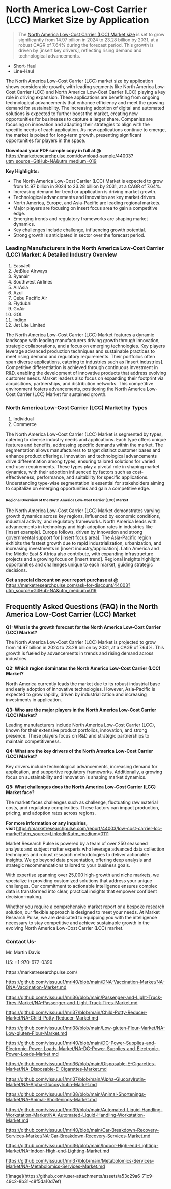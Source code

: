 <h1>North America Low-Cost Carrier (LCC) Market&nbsp;Size by Application</h1><blockquote><p>The <a href="https://marketresearchpulse.com/download-sample/44003?utm_source=GitHub-NA&amp;utm_medium=019">North America Low-Cost Carrier (LCC) Market size</a> is set to grow significantly from 14.97 billion in 2024 to 23.28 billion by 2031, at a robust CAGR of 7.64% during the forecast period. This growth is driven by [insert key drivers], reflecting rising demand and technological advancements.</p></blockquote><ul><li>Short-Haul <li> Line-Haul</li></ul><p>The North America Low-Cost Carrier (LCC) market size by application shows considerable growth, with leading segments like North America Low-Cost Carrier (LCC) and North America Low-Cost Carrier (LCC) playing a key role in driving expansion. These applications are benefiting from ongoing technological advancements that enhance efficiency and meet the growing demand for sustainability. The increasing adoption of digital and automated solutions is expected to further boost the market, creating new opportunities for businesses to capture a larger share. Companies are focusing on innovation and adapting their strategies to align with the specific needs of each application. As new applications continue to emerge, the market is poised for long-term growth, presenting significant opportunities for players in the space.</p><p><strong>Download your PDF sample copy in full at @ </strong><a href="https://marketresearchpulse.com/download-sample/44003?utm_source=GitHub-NA&amp;utm_medium=019">https://marketresearchpulse.com/download-sample/44003?utm_source=GitHub-NA&amp;utm_medium=019</a></p><p><strong>Key Highlights: </strong></p><ul><li>The North America Low-Cost Carrier (LCC) Market is expected to grow from 14.97 billion in 2024 to 23.28 billion by 2031, at a CAGR of 7.64%.</li><li>Increasing demand for trend or application is driving market growth.</li><li>Technological advancements and innovation are key market drivers.</li><li>North America, Europe, and Asia-Pacific are leading regional markets.</li><li>Major players are focusing on insert focus area to gain a competitive edge.</li><li>Emerging trends and regulatory frameworks are shaping market dynamics.</li><li>Key challenges include challenge, influencing growth potential.</li><li>Strong growth is anticipated in sector over the forecast period.</li></ul><h3>Leading Manufacturers in the North America Low-Cost Carrier (LCC) Market: A Detailed Industry Overview</h3><ol><li>EasyJet</li><li>JetBlue Airways</li><li>Ryanair</li><li>Southwest Airlines</li><li>AirAsia</li><li>Azul</li><li>Cebu Pacific Air</li><li>Flydubai</li><li>GoAir</li><li>GOL</li><li>Indigo</li><li>Jet Lite Limited</li></ol><div class="flex max-w-full flex-col flex-grow"><div class="min-h-8 text-message flex w-full flex-col items-end gap-2 whitespace-normal break-words [.text-message+&amp;]:mt-5" dir="auto" data-message-author-role="assistant" data-message-id="fd8432e4-4910-450d-b182-61b7bfb0a01f" data-message-model-slug="gpt-4o"><div class="flex w-full flex-col gap-1 empty:hidden first:pt-[3px]"><div class="markdown prose w-full break-words dark:prose-invert light"><p>The North America Low-Cost Carrier (LCC) Market features a dynamic landscape with leading manufacturers driving growth through innovation, strategic collaborations, and a focus on emerging technologies. Key players leverage advanced production techniques and sustainable practices to meet rising demand and regulatory requirements. Their portfolios often span diverse applications, catering to industries such as [insert industries]. Competitive differentiation is achieved through continuous investment in R&amp;D, enabling the development of innovative products that address evolving customer needs. Market leaders also focus on expanding their footprint via acquisitions, partnerships, and distribution networks. This competitive environment fosters advancements, positioning the North America Low-Cost Carrier (LCC) Market for sustained growth.</p></div></div></div></div><h3>North America Low-Cost Carrier (LCC) Market by Types</h3><ol><li>Individual <li> Commerce</li></ol><div class="flex max-w-full flex-col flex-grow"><div class="min-h-8 text-message flex w-full flex-col items-end gap-2 whitespace-normal break-words [.text-message+&amp;]:mt-5" dir="auto" data-message-author-role="assistant" data-message-id="084470be-0bb7-4664-bddf-5156b4f41249" data-message-model-slug="gpt-4o-mini"><div class="flex w-full flex-col gap-1 empty:hidden first:pt-[3px]"><div class="markdown prose w-full break-words dark:prose-invert light"><p>The North America Low-Cost Carrier (LCC) Market is segmented by types, catering to diverse industry needs and applications. Each type offers unique features and benefits, addressing specific demands within the market. The segmentation allows manufacturers to target distinct customer bases and enhance product offerings. Innovation and technological advancements drive differentiation among types, ensuring tailored solutions for varied end-user requirements. These types play a pivotal role in shaping market dynamics, with their adoption influenced by factors such as cost-effectiveness, performance, and suitability for specific applications. Understanding type-wise segmentation is essential for stakeholders aiming to capitalize on emerging opportunities and gain a competitive edge.</p></div></div></div></div><h3><span style="font-size: 11px;">Regional Overview of the North America Low-Cost Carrier (LCC) Market</span></h3><div class="flex max-w-full flex-col flex-grow"><div class="min-h-8 text-message flex w-full flex-col items-end gap-2 whitespace-normal break-words [.text-message+&amp;]:mt-5" dir="auto" data-message-author-role="assistant" data-message-id="e9038762-ce64-4e30-91c9-9bd413514231" data-message-model-slug="gpt-4o-mini"><div class="flex w-full flex-col gap-1 empty:hidden first:pt-[3px]"><div class="markdown prose w-full break-words dark:prose-invert light"><p>The North America Low-Cost Carrier (LCC) Market demonstrates varying growth dynamics across key regions, influenced by economic conditions, industrial activity, and regulatory frameworks. North America leads with advancements in technology and high adoption rates in industries like [insert example]. Europe follows, driven by innovation and strong governmental support for [insert focus area]. The Asia-Pacific region exhibits the fastest growth due to rapid industrialization, urbanization, and increasing investments in [insert industry/application]. Latin America and the Middle East &amp; Africa also contribute, with expanding infrastructure projects and a growing focus on [insert trend]. Regional insights highlight opportunities and challenges unique to each market, guiding strategic decisions.</p></div></div></div></div><p><strong>Get a special discount on your report purchase at @ </strong><a href="https://marketresearchpulse.com/ask-for-discount/44003?utm_source=GitHub-NA&amp;utm_medium=019">https://marketresearchpulse.com/ask-for-discount/44003?utm_source=GitHub-NA&amp;utm_medium=019</a></p><h2>Frequently Asked Questions (FAQ) in the North America Low-Cost Carrier (LCC) Market</h2><p><strong>Q1: What is the growth forecast for the North America Low-Cost Carrier (LCC) Market?</strong></p><p>The North America Low-Cost Carrier (LCC) Market is projected to grow from 14.97 billion in 2024 to 23.28 billion by 2031, at a CAGR of 7.64%. This growth is fueled by advancements in trends and rising demand across industries.</p><p><strong>Q2: Which region dominates the North America Low-Cost Carrier (LCC) Market?</strong></p><p>North America currently leads the market due to its robust industrial base and early adoption of innovative technologies. However, Asia-Pacific is expected to grow rapidly, driven by industrialization and increasing investments in application.</p><p><strong>Q3: Who are the major players in the North America Low-Cost Carrier (LCC) Market?</strong></p><p>Leading manufacturers include North America Low-Cost Carrier (LCC), known for their extensive product portfolios, innovation, and strong presence. These players focus on R&amp;D and strategic partnerships to maintain competitiveness.</p><p><strong>Q4: What are the key drivers of the North America Low-Cost Carrier (LCC) Market?</strong></p><p>Key drivers include technological advancements, increasing demand for application, and supportive regulatory frameworks. Additionally, a growing focus on sustainability and innovation is shaping market dynamics.</p><p><strong>Q5: What challenges does the North America Low-Cost Carrier (LCC) Market face?</strong></p><p>The market faces challenges such as challenge, fluctuating raw material costs, and regulatory complexities. These factors can impact production, pricing, and adoption rates across regions.</p><p><strong>For more information or any inquiries, visit&nbsp;</strong><a href="https://marketresearchpulse.com/report/44003/low-cost-carrier-lcc-market?utm_source=Linkedin&utm_medium=0111">https://marketresearchpulse.com/report/44003/low-cost-carrier-lcc-market?utm_source=Linkedin&utm_medium=0111</a></p><p>Market Research Pulse is powered by a team of over 250 seasoned analysts and subject matter experts who leverage advanced data collection techniques and robust research methodologies to deliver actionable insights. We go beyond data presentation, offering deep analysis and strategic recommendations tailored to your business goals.</p><p>With expertise spanning over 25,000 high-growth and niche markets, we specialize in providing customized solutions that address your unique challenges. Our commitment to actionable intelligence ensures complex data is transformed into clear, practical insights that empower confident decision-making.</p><p>Whether you require a comprehensive market report or a bespoke research solution, our flexible approach is designed to meet your needs. At Market Research Pulse, we are dedicated to equipping you with the intelligence necessary to stay competitive and achieve sustainable growth in the evolving North America Low-Cost Carrier (LCC) market.</p><h3><strong>Contact Us-</strong></h3><p>Mr. Martin Davis</p><p>US: +1-970-672-0390</p><p>https://marketresearchpulse.com/</p><p><a href="https://github.com/vissuuu1/mri40/blob/main/DNA-Vaccination-Market/NA-DNA-Vaccination-Market.md">https://github.com/vissuuu1/mri40/blob/main/DNA-Vaccination-Market/NA-DNA-Vaccination-Market.md</a></p><p><a href="https://github.com/vissuuu1/mri36/blob/main/Passenger-and-Light-Truck-Tires-Market/NA-Passenger-and-Light-Truck-Tires-Market.md">https://github.com/vissuuu1/mri36/blob/main/Passenger-and-Light-Truck-Tires-Market/NA-Passenger-and-Light-Truck-Tires-Market.md</a></p><p><a href="https://github.com/vissuuu1/mri37/blob/main/Child-Potty-Reducer-Market/NA-Child-Potty-Reducer-Market.md">https://github.com/vissuuu1/mri37/blob/main/Child-Potty-Reducer-Market/NA-Child-Potty-Reducer-Market.md</a></p><p><a href="https://github.com/vissuuu1/mri38/blob/main/Low-gluten-Flour-Market/NA-Low-gluten-Flour-Market.md">https://github.com/vissuuu1/mri38/blob/main/Low-gluten-Flour-Market/NA-Low-gluten-Flour-Market.md</a></p><p><a href="https://github.com/vissuuu1/mri40/blob/main/DC-Power-Supplies-and-Electronic-Power-Loads-Market/NA-DC-Power-Supplies-and-Electronic-Power-Loads-Market.md">https://github.com/vissuuu1/mri40/blob/main/DC-Power-Supplies-and-Electronic-Power-Loads-Market/NA-DC-Power-Supplies-and-Electronic-Power-Loads-Market.md</a></p><p><a href="https://github.com/vissuuu1/mri36/blob/main/Disposable-E-Cigarettes-Market/NA-Disposable-E-Cigarettes-Market.md">https://github.com/vissuuu1/mri36/blob/main/Disposable-E-Cigarettes-Market/NA-Disposable-E-Cigarettes-Market.md</a></p><p><a href="https://github.com/vissuuu1/mri37/blob/main/Alpha-Glucosylrutin-Market/NA-Alpha-Glucosylrutin-Market.md">https://github.com/vissuuu1/mri37/blob/main/Alpha-Glucosylrutin-Market/NA-Alpha-Glucosylrutin-Market.md</a></p><p><a href="https://github.com/vissuuu1/mri38/blob/main/Animal-Shortenings-Market/NA-Animal-Shortenings-Market.md">https://github.com/vissuuu1/mri38/blob/main/Animal-Shortenings-Market/NA-Animal-Shortenings-Market.md</a></p><p><a href="https://github.com/vissuuu1/mri39/blob/main/Automated-Liquid-Handling-Workstation-Market/NA-Automated-Liquid-Handling-Workstation-Market.md">https://github.com/vissuuu1/mri39/blob/main/Automated-Liquid-Handling-Workstation-Market/NA-Automated-Liquid-Handling-Workstation-Market.md</a></p><p><a href="https://github.com/vissuuu1/mri40/blob/main/Car-Breakdown-Recovery-Services-Market/NA-Car-Breakdown-Recovery-Services-Market.md">https://github.com/vissuuu1/mri40/blob/main/Car-Breakdown-Recovery-Services-Market/NA-Car-Breakdown-Recovery-Services-Market.md</a></p><p><a href="https://github.com/vissuuu1/mri36/blob/main/Indoor-High-end-Lighting-Market/NA-Indoor-High-end-Lighting-Market.md">https://github.com/vissuuu1/mri36/blob/main/Indoor-High-end-Lighting-Market/NA-Indoor-High-end-Lighting-Market.md</a></p><p><a href="https://github.com/vissuuu1/mri37/blob/main/Metabolomics-Services-Market/NA-Metabolomics-Services-Market.md">https://github.com/vissuuu1/mri37/blob/main/Metabolomics-Services-Market/NA-Metabolomics-Services-Market.md</a></p>
![image](https://github.com/user-attachments/assets/a53c29a6-71c9-49c2-8b31-c8f5da10d7ef)
